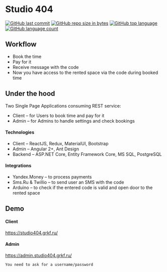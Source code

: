 # Studio 404
[![GitHub last commit](https://img.shields.io/github/last-commit/gerrkoff/studio404.svg)](https://github.com/gerrkoff/studio404/)
[![GitHub repo size in bytes](https://img.shields.io/github/repo-size/gerrkoff/studio404.svg)](https://github.com/gerrkoff/studio404/)
[![GitHub top language](https://img.shields.io/github/languages/top/gerrkoff/studio404.svg)](https://github.com/gerrkoff/studio404/)
[![GitHub language count](https://img.shields.io/github/languages/count/gerrkoff/studio404.svg)](https://github.com/gerrkoff/studio404/)

## Workflow
- Book the time
- Pay for it
- Receive message with the code
- Now you have access to the rented space via the code during booked time

## Under the hood
Two Single Page Applications consuming REST service:
- Client – for Users to book time and pay for it
- Admin – for Admins to handle settings and check bookings

#### Technologies
- Client – ReactJS, Redux, MaterialUI, Bootstrap
- Admin – Angular 2+, Ant Design
- Backend – ASP.NET Core, Entity Framework Core, MS SQL, PostgreSQL

#### Integrations
- Yandex.Money – to process payments
- Sms.Ru & Twillio – to send user an SMS with the code
- Arduino – to check if the entered code is valid and open door to the rented space

## Demo
#### Client
https://studio404.grkf.ru/
#### Admin
https://admin.studio404.grkf.ru/
```
You need to ask for a username/password
```
